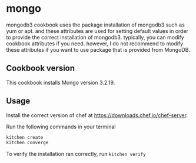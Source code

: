 # mongo

mongodb3 cookbook uses the package installation of mongodb3 such as yum or apt. and these attributes are used for setting default values in order to provide the correct installation of mongodb3. typically, you can modify cookbook attributes if you need. however, I do not recommend to modify these attributes if you want to use package that is provided from MongoDB.

## Cookbook version

This cookbook installs Mongo version 3.2.19.

## Usage

Install the correct version of chef at https://downloads.chef.io/chef-server.

Run the following commands in your terminal

```bash
kitchen create
kitchen converge
```

To verify the installation ran correctly, run ```kitchen verify```

